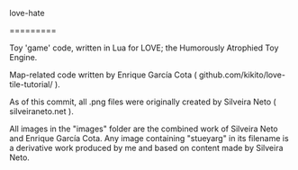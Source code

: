 love-hate

=========

Toy 'game' code, written in Lua for LOVE; the Humorously Atrophied Toy Engine.

Map-related code written by Enrique García Cota ( github.com/kikito/love-tile-tutorial/ ).

As of this commit, all .png files were originally created by Silveira Neto ( silveiraneto.net ).

All images in the "images" folder are the combined work of Silveira Neto and Enrique García Cota. Any image containing "stueyarg" in its filename is a derivative work produced by me and based on content made by Silveira Neto.
